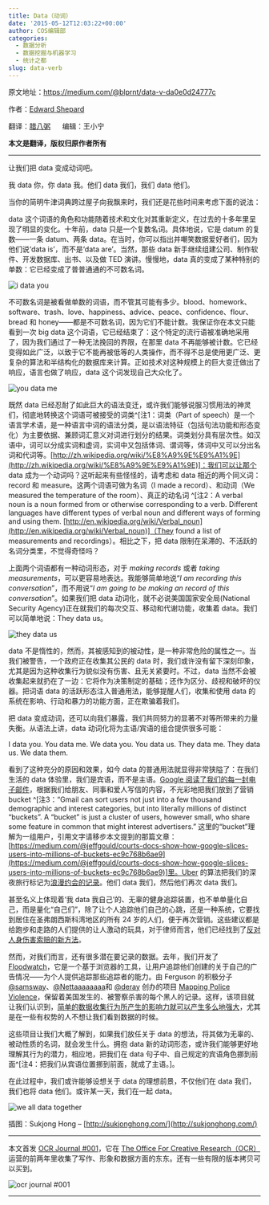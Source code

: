 ```yaml
---
title: Data（动词）
date: '2015-05-12T12:03:22+00:00'
author: COS编辑部
categories:
  - 数据分析
  - 数据挖掘与机器学习
  - 统计之都
slug: data-verb
---
```


原文地址：https://medium.com/@blprnt/data-v-da0e0d24777c

作者：[Edward Shepard](https://twitter.com/blprnt)  

翻译：[腊八粥](http://www.labazhou.net/2015/05/data-verb/)   
  
编辑：王小宁

**本文是翻译，版权归原作者所有**

* * *

让我们把 data 变成动词吧。

我 data 你，你 data 我。他们 data 我们，我们 data 他们。

当你的简明牛津词典跨过屋子向我飘来时，我们还是花些时间来考虑下面的说法：

data 这个词语的角色和功能随着技术和文化对其重新定义，在过去的十多年里呈现了明显的变化。十年前，data 只是一个复数名词。具体地说，它是 datum 的复数——一条 datum、两条 data。在当时，你可以指出并嘲笑数据爱好者们，因为他们说‘data is’，而不是‘data are’。当然，那些 data 新手继续组建公司、制作软件、开发数据库、出书、以及做 TED 演讲。慢慢地，data 真的变成了某种特别的单数：它已经变成了普普通通的不可数名词。

![i data you](http://www.labazhou.net/wp-content/uploads/2015/05/i-data-you.jpeg)

<!--more-->不可数名词是被看做单数的词语，而不管其可能有多少。blood、homework、software、trash、love、happiness、advice、peace、confidence、flour、bread 和 honey——都是不可数名词，因为它们不能计数。我保证你在本文只能看到一次 big data 这个词语，它已经结束了：这个特定的流行语被准确地采用了，因为我们通过了一种无法挽回的界限，在那里 data 不再能够被计数。它已经变得如此广泛，以致于它不能再被低等的人类操作，而不得不总是使用更广泛、更复杂的算法和半结构化的数据库来计算。正如技术对这种规模上的巨大变迁做出了响应，语言也做了响应，data 这个词发现自己大众化了。

![you data me](http://www.labazhou.net/wp-content/uploads/2015/05/you-data-me.jpeg)

既然 data 已经忍耐了如此巨大的语法变迁，或许我们能够说服习惯用法的神灵们，彻底地转换这个词语可被接受的词类^[注1：词类（Part of speech）是一个语言学术语，是一种语言中词的语法分类，是以语法特征（包括句法功能和形态变化）为主要依据、兼顾词汇意义对词进行划分的结果。词类划分具有层次性。如汉语中，词可以分成实词和虚词，实词中又包括体词、谓词等，体词中又可以分出名词和代词等。[http://zh.wikipedia.org/wiki/%E8%A9%9E%E9%A1%9E](http://zh.wikipedia.org/wiki/%E8%A9%9E%E9%A1%9E)]：我们可以让那个 data 成为一个动词吗？这听起来有些怪怪的，请考虑和 data 相近的两个同义词：record 和 measure。这两个词语可做为名词（I made a record）、和动词（We measured the temperature of the room）、真正的动名词
^[注2：A verbal noun is a noun formed from or otherwise corresponding to a verb. Different languages have different types of verbal noun and different ways of forming and using them. [http://en.wikipedia.org/wiki/Verbal_noun](http://en.wikipedia.org/wiki/Verbal_noun)]（They found a list of measurements and recordings）。相比之下，把 data 限制在呆滞的、不活跃的名词分类里，不觉得奇怪吗？

上面两个词语都有一种动词形态，对于 _making records_ 或者 _taking measurements_，可以更容易地表达。我能够简单地说“_I am recording this conversation_”，而不用说“_I am going to be making an record of this conversation_”。如果我们把 data 动词化，就不必说美国国家安全局(National Security Agency)正在就我们的每次交互、移动和代谢功能，收集着 data。我们可以简单地说：They data us。

![they data us](http://www.labazhou.net/wp-content/uploads/2015/05/they-data-us.jpeg)

data 不是惰性的，然而，其被感知到的被动性，是一种非常危险的属性之一。当我们被警告，一个政府正在收集其公民的 data 时，我们或许没有留下深刻印象，尤其是因为这种收集行为貌似没有伤害、且无关紧要时。不过，data 当然不会被收集起来就扔在了一边：它将作为决策制定的基础；还作为区分、歧视和破坏的仪器。把词语 data 的活跃形态注入普通用法，能够提醒人们，收集和使用 data 的系统在影响、行动和暴力的功能方面，正在欺骗着我们。

把 data 变成动词，还可以向我们暴露，我们共同努力的显著不对等所带来的力量失衡。从语法上讲，data 动词化将为主语/宾语的组合提供很多可能：

I data you. You data me. We data you. You data us. They data me. They data us. We data them.

看到了这种充分的原因和效果，如今 data 的普通用法就显得非常狭隘了：在我们生活的 data 体验里，我们是宾语，而不是主语。[Google 阅读了我们的每一封电子邮件](https://medium.com/@jeffgould/courts-docs-show-how-google-slices-users-into-millions-of-buckets-ec9c768b6ae9)，根据我们给朋友、同事和爱人写信的内容，不光彩地把我们放到了营销 bucket ^[注3：“Gmail can sort users not just into a few thousand demographic and interest categories, but into literally millions of distinct “buckets”. A “bucket” is just a cluster of users, however small, who share some feature in common that might interest advertisers.” 这里的“bucket”理解为一组用户，引用文字请移步本文提到的那篇文章：[https://medium.com/@jeffgould/courts-docs-show-how-google-slices-users-into-millions-of-buckets-ec9c768b6ae9](https://medium.com/@jeffgould/courts-docs-show-how-google-slices-users-into-millions-of-buckets-ec9c768b6ae9)]里。Uber 的算法把我们的深夜旅行标记为[浪漫约会的记录](http://www.whosdrivingyou.org/blog/ubers-deleted-rides-of-glory-blog-post)。他们 data 我们，然后他们再次 data 我们。

甚至名义上体现着‘我 data 我自己’的、无辜的健身追踪装置，也不单单量化自己，而是量化“自己们”，除了让个人追踪他们自己的心跳，还是一种系统，它要找到居住在圣弗朗西斯科湾地区的所有 24 岁的人们，便于再次营销。这些建议都是给跑步和走路的人们提供的让人激动的玩具，对于律师而言，他们已经找到了[反对人身伤害索赔的新方法](http://www.theatlantic.com/technology/archive/2014/11/when-fitbit-is-the-expert-witness/382936/)。

然而，对我们而言，还有很多潜在要记录的数据。去年，我们开发了 [Floodwatch](https://floodwatch.o-c-r.org/)，它是一个基于浏览器的工具，让用户追踪他们创建的关于自己的广告情况——为个人提供追踪那些追踪者的能力。由 Ferguson 的积极分子 [@samsway](http://twitter.com/samsway)、[@Nettaaaaaaaa](https://twitter.com/Nettaaaaaaaa)和 [@deray](http://twitter.com/deray) 创办的项目 [Mapping Police Violence](http://mappingpoliceviolence.org/)，保留着美国发生的、被警察杀害的每个黑人的记录。这样，该项目就让我们认识到，[简单的数据收集行为所产生的影响力就可以产生多么地强大](http://www.labazhou.net/2014/12/a-data-analysts-blog-is-transforming-how-new-yorkers-see-their-city/)，尤其是在一些有权势的人不想让我们看到数据的时候。

这些项目让我们大概了解到，如果我们放任关于 data 的想法，将其做为无辜的、被动性质的名词，就会发生什么。拥抱 data 新的动词形态，或许我们能够更好地理解其行为的潜力，相应地，把我们在 data 句子中、自己规定的宾语角色挪到前面^[注4：把我们从宾语位置挪到前面，就成了主语。]。

在此过程中，我们或许能够设想关于 data 的理想前景，不仅他们在 data 我们，我们也将 data 他们。或许某一天，我们在一起 data。

![we all data together](http://www.labazhou.net/wp-content/uploads/2015/05/we-all-data-together.jpeg)

插图：Sukjong Hong – [http://sukjonghong.com/](http://sukjonghong.com/)

* * *

本文首发 [OCR Journal #001](http://journal.o-c-r.org/product/ocr-journal-001)，它在 [The Office For Creative Research（OCR）](http://o-c-r.org/) 运营的前两年里收集了写作、形象和数据方面的东东。还有一些有限的版本拷贝可以买到。

![ocr journal #001](http://www.labazhou.net/wp-content/uploads/2015/05/ocr-journal-001.jpeg)

* * *
